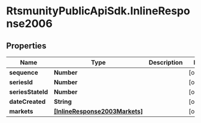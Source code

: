 # RtsmunityPublicApiSdk.InlineResponse2006

## Properties
Name | Type | Description | Notes
------------ | ------------- | ------------- | -------------
**sequence** | **Number** |  | [optional] 
**seriesId** | **Number** |  | [optional] 
**seriesStateId** | **Number** |  | [optional] 
**dateCreated** | **String** |  | [optional] 
**markets** | [**[InlineResponse2003Markets]**](InlineResponse2003Markets.md) |  | [optional] 


